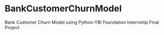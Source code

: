 # BankCustomerChurnModel
Bank Customer Churn Model using Python-YBI Foundation Internship Final Project
